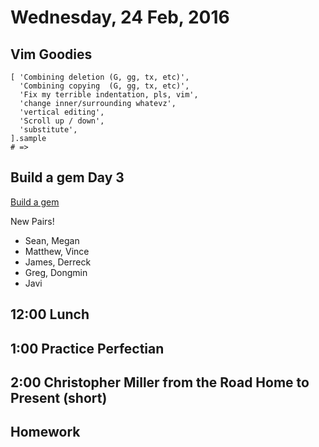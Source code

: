 Wednesday, 24 Feb, 2016
=======================

Vim Goodies
-----------

```
[ 'Combining deletion (G, gg, tx, etc)',
  'Combining copying  (G, gg, tx, etc)',
  'Fix my terrible indentation, pls, vim',
  'change inner/surrounding whatevz',
  'vertical editing',
  'Scroll up / down',
  'substitute',
].sample
# =>
```

Build a gem Day 3
-----------------

[Build a gem](https://github.com/turingschool/lesson_plans/blob/master/electives/building-a-gem/Day2.md)

New Pairs!

* Sean, Megan
* Matthew, Vince
* James, Derreck
* Greg, Dongmin
* Javi


12:00 Lunch
-----------

1:00 Practice Perfectian
------------------------

2:00 Christopher Miller from the Road Home to Present (short)
-------------------------------------------------------------

Homework
--------

